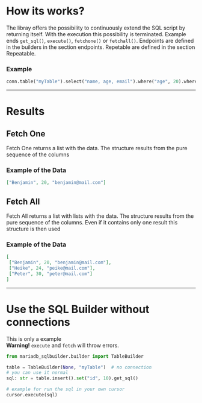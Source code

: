 # How its works?
The libray offers the possibility to continuously extend the SQL script by returning itself. 
With the execution this possibility is terminated. Example ends `get_sql()`, `execute()`, `fetchone()` or `fetchall()`. Endpoints are defined in the builders in the section endpoints. Repetable are defined in the section Repeatable.

### Example
```python
conn.table("myTable").select("name, age, email").where("age", 20).where("name", "Benjamin").where("email", "benjamin@mail.com").fetchone()
```

-----

# Results

## Fetch One

Fetch One returns a list with the data. The structure results from the pure sequence of the columns

### Example of the Data
```json
["Benjamin", 20, "benjamin@mail.com"]
```

## Fetch All
Fetch All returns a list with lists with the data. The structure results from the pure sequence of the columns.
Even if it contains only one result this structure is then used

### Example of the Data
```json
[
 ["Benjamin", 20, "benjamin@mail.com"],
 ["Heike", 24, "peike@mail.com"],
 ["Peter", 30, "peter@mail.com"]
]
```

-----

# Use the SQL Builder without connections
This is only a example <br> **Warning!** `execute` and `fetch` will throw errors. 

````python
from mariadb_sqlbuilder.builder import TableBuilder

table = TableBuilder(None, "myTable")  # no connection
# you can use it normal
sql: str = table.insert().set("id", 10).get_sql()

# example for run the sql in your own cursor
cursor.execute(sql)
````